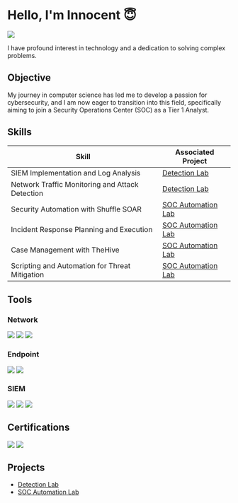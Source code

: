 # Hello, I'm Innocent 😇
<a href="https://www.linkedin.com/in/innocent-shabalala-11b812235?utm_source=share&utm_campaign=share_via&utm_content=profile&utm_medium=android_app"><img src="https://img.shields.io/badge/-LinkedIn-0072b1?&style=for-the-badge&logo=linkedin&logoColor=white" /></a>


I have profound interest in technology and a dedication to solving complex problems.

## Objective

My journey in computer science has led me to develop a passion for cybersecurity, and I am now eager to transition into this field, specifically aiming to join a Security Operations Center (SOC) as a Tier 1 Analyst.

## Skills

| Skill                                         | Associated Project         |
|-----------------------------------------------|----------------------------|
| SIEM Implementation and Log Analysis          | <a href="https://github.com/Innocent021112/Detection-lab">Detection Lab</a>|
| Network Traffic Monitoring and Attack Detection | <a href="https://github.com/Innocent021112/Detection-lab">Detection Lab</a>|
| Security Automation with Shuffle SOAR         | <a href="https://github.com/Innocent021112/SOC-automation-lab-"> SOC Automation Lab</a>|
| Incident Response Planning and Execution      | <a href="https://github.com/Innocent021112/SOC-automation-lab-"> SOC Automation Lab</a>|
| Case Management with TheHive                  | <a href="https://github.com/Innocent021112/SOC-automation-lab-"> SOC Automation Lab</a>|
| Scripting and Automation for Threat Mitigation | <a href="https://github.com/Innocent021112/SOC-automation-lab-"> SOC Automation Lab</a>|

## Tools

### Network
<div>
    <img src="https://img.shields.io/badge/-Wireshark-1679A7?&style=for-the-badge&logo=Wireshark&logoColor=white" />
    <img src="https://img.shields.io/badge/-Suricata-EF3B2D?&style=for-the-badge&logo=Suricata&logoColor=white" />
    <img src="https://img.shields.io/badge/-Zeek-777BB4?&style=for-the-badge&logo=Zeek&logoColor=white" />
</div>

### Endpoint
<div>
    <img src="https://img.shields.io/badge/-Microsoft_Defender_for_Endpoint-00A4EF?&style=for-the-badge&logo=Microsoft&logoColor=white" />
    <img src="https://img.shields.io/badge/-Velociraptor-4B275F?&style=for-the-badge&logo=Velociraptor&logoColor=white" />
</div>

### SIEM
<div>
    <img src="https://img.shields.io/badge/-Microsoft_Sentinel-0078D4?&style=for-the-badge&logo=Microsoft&logoColor=white" />
    <img src="https://img.shields.io/badge/-Splunk-000000?&style=for-the-badge&logo=Splunk&logoColor=white" />
    <img src="https://img.shields.io/badge/-Elastic-005571?&style=for-the-badge&logo=Elastic&logoColor=white" />
</div>

## Certifications
<div>
<img src="https://img.shields.io/badge/Upskillist_Certificate-000080?style=for-the-badge&logoColor=white" />
<img src="https://img.shields.io/badge/Google_Cybersecurity_Security_Certificate-000080?style=for-the-badge&logoColor=white"/>

## Projects
- <a href="https://github.com/Innocent021112/Detection-lab"> Detection Lab</a>
- <a href="https://github.com/Innocent021112/SOC-automation-lab-"> SOC Automation Lab</a>

<!--
**Innocent021112/Innocent021112** is a ✨ _special_ ✨ repository because its `README.md` (this file) appears on your GitHub profile.

Here are some ideas to get you started:

- 🔭 I’m currently working on ...
- 🌱 I’m currently learning ...
- 👯 I’m looking to collaborate on ...
- 🤔 I’m looking for help with ...
- 💬 Ask me about ...
- 📫 How to reach me: ...
- 😄 Pronouns: ...
- ⚡ Fun fact: ...
-->
